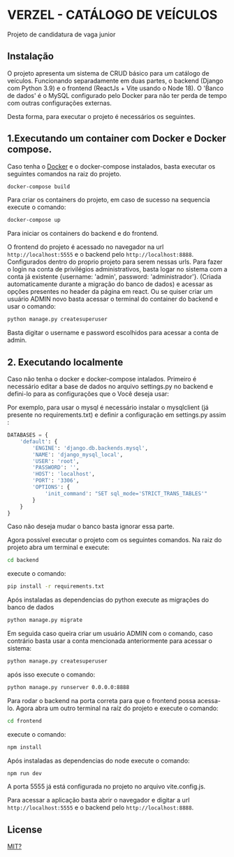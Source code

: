# VERZEL - CATÁLOGO DE VEÍCULOS
Projeto de candidatura de vaga junior 

## Instalação


O projeto apresenta um sistema de CRUD básico para um catálogo de veículos. Funcionando separadamente em duas partes, o backend (Django com Python 3.9) e o frontend (ReactJs + Vite usando o Node 18). O 'Banco de dados' é o MySQL configurado pelo Docker para não ter perda de tempo com outras configurações externas.

Desta forma, para executar o projeto é necessários os seguintes. 

## 1.Executando um container com Docker e Docker compose. 


Caso tenha o [Docker](https://www.docker.com/) e o docker-compose instalados, basta executar os seguintes comandos na raiz do projeto.

```bash
docker-compose build
```
Para criar os containers do projeto, em caso de sucesso na sequencia execute o comando:
```bash
docker-compose up
```
Para iniciar os containers do backend e do frontend. 

O frontend do projeto é acessado no navegador na url ```http://localhost:5555``` e o backend pelo ```http://localhost:8888```. Configurados dentro do proprio projeto para serem nessas urls. Para fazer o login na conta de privilégios administrativos, basta logar no sistema com a conta já existente {username: 'admin', password: 'administrador'}. (Criada automaticamente durante a migração do banco de dados) e acessar as opções presentes no header da página em react. Ou se quiser criar um usuário ADMIN novo basta acessar o terminal do container do backend e usar o comando:
```bash
python manage.py createsuperuser
```
Basta digitar o username e password escolhidos para acessar a conta de admin.

## 2. Executando localmente 

Caso não tenha o docker e docker-compose intalados. Primeiro é necessário editar a base de dados no arquivo settings.py no backend e defini-lo para as configurações que o Você deseja usar:

Por exemplo, para usar o mysql é necessário instalar o mysqlclient (já presente no requirements.txt) e definir a configuração em settings.py assim :

```python
DATABASES = {
    'default': {
        'ENGINE': 'django.db.backends.mysql',
        'NAME': 'django_mysql_local',
        'USER': 'root',
        'PASSWORD': '',
        'HOST': 'localhost',
        'PORT': '3306',
        'OPTIONS': {
            'init_command': "SET sql_mode='STRICT_TRANS_TABLES'"
        }
    }
}
```
Caso não deseja mudar o banco basta ignorar essa parte.

Agora possível executar o projeto com os seguintes comandos. Na raiz do projeto abra um terminal e execute:

```bash
cd backend
```
execute o comando:
```bash
pip install -r requirements.txt
```
Após instaladas as dependencias do python execute as migrações do banco de dados

```bash
python manage.py migrate
```
Em seguida caso queira criar um usuário ADMIN com o comando, caso contrário basta usar a conta mencionada anteriormente para acessar o sistema:
```bash 
python manage.py createsuperuser
```
após isso execute o comando: 
```bash
python manage.py runserver 0.0.0.0:8888
```
Para rodar o backend na porta correta para que o frontend possa acessa-lo. Agora abra um outro terminal na raíz do projeto e execute o comando:

```bash
cd frontend
```
execute o comando:
```bash
npm install
```
Após instaladas as dependencias do node execute o comando:

```bash
npm run dev
```
A porta 5555 já está configurada no projeto no arquivo vite.config.js. 

Para acessar a aplicação basta abrir o navegador e digitar a url ```http://localhost:5555``` e o backend pelo ```http://localhost:8888```.

## License

[MIT?](https://choosealicense.com/licenses/mit/)
